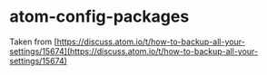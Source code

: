 # atom-config-packages

 Taken from [https://discuss.atom.io/t/how-to-backup-all-your-settings/15674](https://discuss.atom.io/t/how-to-backup-all-your-settings/15674)
